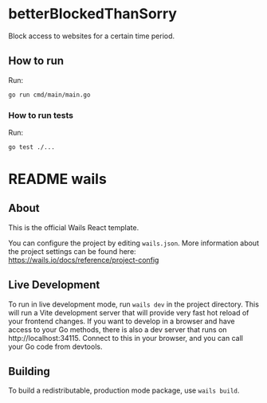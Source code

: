 # betterBlockedThanSorry

Block access to websites for a certain time period.

## How to run

Run:

```sh
go run cmd/main/main.go
```

### How to run tests

Run:

```sh
go test ./...
```


# README wails

## About

This is the official Wails React template.

You can configure the project by editing `wails.json`. More information about the project settings can be found
here: https://wails.io/docs/reference/project-config

## Live Development

To run in live development mode, run `wails dev` in the project directory. This will run a Vite development
server that will provide very fast hot reload of your frontend changes. If you want to develop in a browser
and have access to your Go methods, there is also a dev server that runs on http://localhost:34115. Connect
to this in your browser, and you can call your Go code from devtools.

## Building

To build a redistributable, production mode package, use `wails build`.
